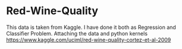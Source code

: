 # Red-Wine-Quality
This data is taken from Kaggle. I have done it both as Regression and Classifier Problem. Attaching the data and python kernels
https://www.kaggle.com/uciml/red-wine-quality-cortez-et-al-2009
